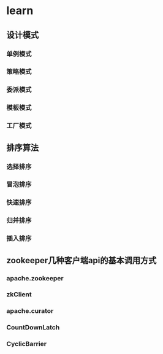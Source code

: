 # learn

## 设计模式

### 单例模式
### 策略模式
### 委派模式
### 模板模式
### 工厂模式

## 排序算法

### 选择排序
### 冒泡排序
### 快速排序
### 归并排序
### 插入排序

## zookeeper几种客户端api的基本调用方式

### apache.zookeeper
### zkClient
### apache.curator

### CountDownLatch
### CyclicBarrier


